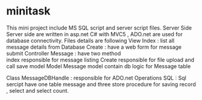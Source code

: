 # minitask
This mini project include MS SQL script and server script files.
Server Side
Server side are written in asp.net C# with MVC5  , ADO.net are used for database connectivity.
Files details are following 
View
Index : list all message details from Database
Create : have a web form for message submit
Controller
Message : have two method  
index responsible for message listing 
Create responsible for file upload and call save model
Model 
Message model contain db logic for Message table

Class
MessageDBHandle :  responsible for ADO.net Operations
SQL :
Sql sercipt have one table message and three store procedure for saving record , select and select count.
